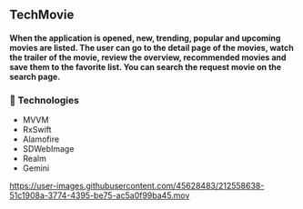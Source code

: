 ## TechMovie

#### When the application is opened, new, trending, popular and upcoming movies are listed. The user can go to the detail page of the movies, watch the trailer of the movie, review the overview, recommended movies and save them to the favorite list. You can search the request movie on the search page.

### :rocket: Technologies 

- MVVM
- RxSwift
- Alamofire
- SDWebImage
- Realm
- Gemini



https://user-images.githubusercontent.com/45628483/212558638-51c1908a-3774-4395-be75-ac5a0f99ba45.mov

























